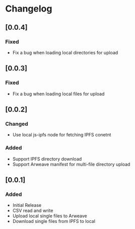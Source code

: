 # Changelog

## [0.0.4]
### Fixed
- Fix a bug when loading local directories for upload

## [0.0.3]
### Fixed
- Fix a bug when loading local files for upload

## [0.0.2]
### Changed
- Use local js-ipfs node for fetching IPFS conetnt
### Added
- Support IPFS directory download
- Support Arweave manifest for multi-file directory upload

## [0.0.1]
### Added
- Initial Release
- CSV read and write
- Upload local single files to Arweave
- Download single files from IPFS to local
